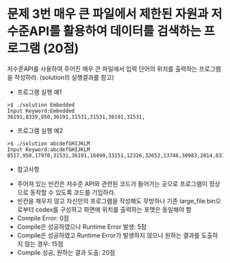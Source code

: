 # 문제 3번 매우 큰 파일에서 제한된 자원과 저수준API를 활용하여 데이터를 검색하는 프로그램 (20점)
저수준API를 사용하여 주어진 매우 큰 파일에서 입력 단어의 위치를 출력하는 프로그램을 작성하라. 
(solution의 실행결과를 참고)

* 프로그램 실행 예1
```
>$ ./solution Embedded
Input Keyword:Embedded
36191,8339,950,36191,31531,31531,36191,31531,
```

* 프로그램 실행 예2
```
>$ ./solution abcdefGHIJKLM
Input Keyword:abcdefGHIJKLM
8517,950,17970,31531,36191,16499,33151,12326,32652,13746,30983,2814,8339,
```

* 참고사항
 - 주어져 있는 빈칸은 저수준 API와 관련된 코드가 들어가는 곳으로 프로그램이 정상으로 동작할 수 있도록 코드를 기입하라. 
 - 빈칸을 채우지 않고 자신만의 프로그램을 작성해도 무방하나 기존 large_file.bin으로부터 codex를 구성하고 화면에 위치를 출력하는 포맷은 동일해야 함
 - Compile Error: 0점
 - Compile은 성공하였으나 Runtime Error 발생: 5점
 - Compile은 성공하였고 Runtime Error가 발생하지 않으나 원하는 결과를 도출하지 않는 경우: 15점
 - Compile 성공, 원하는 결과 도출: 20점